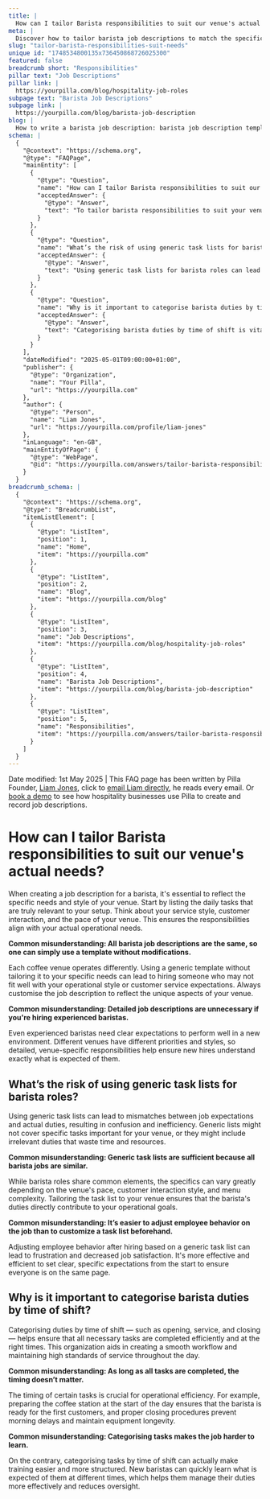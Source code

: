 ```yaml
---
title: |
  How can I tailor Barista responsibilities to suit our venue's actual needs?
meta: |
  Discover how to tailor barista job descriptions to match the specific needs of your venue, ensuring operational efficiency and customer satisfaction.
slug: "tailor-barista-responsibilities-suit-needs"
unique id: "1748534800135x736450868726025300"
featured: false
breadcrumb short: "Responsibilities"
pillar text: "Job Descriptions"
pillar link: |
  https://yourpilla.com/blog/hospitality-job-roles
subpage text: "Barista Job Descriptions"
subpage link: |
  https://yourpilla.com/blog/barista-job-description
blog: |
  How to write a barista job description: barista job description template included.
schema: |
  {
    "@context": "https://schema.org",
    "@type": "FAQPage",
    "mainEntity": [
      {
        "@type": "Question",
        "name": "How can I tailor Barista responsibilities to suit our venue's actual needs?",
        "acceptedAnswer": {
          "@type": "Answer",
          "text": "To tailor barista responsibilities to suit your venue's needs, start by listing daily tasks that align with your service style, customer interaction, and operational pace. Customise the job description to match the unique characteristics of your venue, ensuring that it reflects actual requirements and expectations. This approach prevents hiring mismatches and ensures that baristas are well-informed of their specific roles."
        }
      },
      {
        "@type": "Question",
        "name": "What’s the risk of using generic task lists for barista roles?",
        "acceptedAnswer": {
          "@type": "Answer",
          "text": "Using generic task lists for barista roles can lead to a disconnect between job expectations and actual duties, causing confusion and inefficiency. These lists may omit important tasks specific to your venue or include irrelevant duties. Tailoring the task list to the specific needs of your venue ensures that the duties of a barista directly support your operational goals and avoid unnecessary complications."
        }
      },
      {
        "@type": "Question",
        "name": "Why is it important to categorise barista duties by time of shift?",
        "acceptedAnswer": {
          "@type": "Answer",
          "text": "Categorising barista duties by time of shift is vital for ensuring that all tasks are completed efficiently at the correct times, which aids in maintaining high standards of service. This structured approach helps in developing a smooth workflow, prepares staff for peak times, and ensures that equipment is managed properly, enhancing both operational efficiency and employee clarity."
        }
      }
    ],
    "dateModified": "2025-05-01T09:00:00+01:00",
    "publisher": {
      "@type": "Organization",
      "name": "Your Pilla",
      "url": "https://yourpilla.com"
    },
    "author": {
      "@type": "Person",
      "name": "Liam Jones",
      "url": "https://yourpilla.com/profile/liam-jones"
    },
    "inLanguage": "en-GB",
    "mainEntityOfPage": {
      "@type": "WebPage",
      "@id": "https://yourpilla.com/answers/tailor-barista-responsibilities-suit-needs"
    }
  }
breadcrumb_schema: |
  {
    "@context": "https://schema.org",
    "@type": "BreadcrumbList",
    "itemListElement": [
      {
        "@type": "ListItem",
        "position": 1,
        "name": "Home",
        "item": "https://yourpilla.com"
      },
      {
        "@type": "ListItem",
        "position": 2,
        "name": "Blog",
        "item": "https://yourpilla.com/blog"
      },
      {
        "@type": "ListItem",
        "position": 3,
        "name": "Job Descriptions",
        "item": "https://yourpilla.com/blog/hospitality-job-roles"
      },
      {
        "@type": "ListItem",
        "position": 4,
        "name": "Barista Job Descriptions",
        "item": "https://yourpilla.com/blog/barista-job-description"
      },
      {
        "@type": "ListItem",
        "position": 5,
        "name": "Responsibilities",
        "item": "https://yourpilla.com/answers/tailor-barista-responsibilities-suit-needs"
      }
    ]
  }
---
```


Date modified: 1st May 2025 | This FAQ page has been written by Pilla Founder, [Liam Jones](https://yourpilla.com/profile/liam-jones), click to [email Liam directly](https://mailto:liam@yourpilla.com), he reads every email. Or [book a demo](https://calendly.com/pilla/demo) to see how hospitality businesses use Pilla to create and record job descriptions.

# How can I tailor Barista responsibilities to suit our venue's actual needs?

When creating a job description for a barista, it's essential to reflect the specific needs and style of your venue. Start by listing the daily tasks that are truly relevant to your setup. Think about your service style, customer interaction, and the pace of your venue. This ensures the responsibilities align with your actual operational needs.

**Common misunderstanding: All barista job descriptions are the same, so one can simply use a template without modifications.**

Each coffee venue operates differently. Using a generic template without tailoring it to your specific needs can lead to hiring someone who may not fit well with your operational style or customer service expectations. Always customise the job description to reflect the unique aspects of your venue.

**Common misunderstanding: Detailed job descriptions are unnecessary if you're hiring experienced baristas.**

Even experienced baristas need clear expectations to perform well in a new environment. Different venues have different priorities and styles, so detailed, venue-specific responsibilities help ensure new hires understand exactly what is expected of them.

## What’s the risk of using generic task lists for barista roles?

Using generic task lists can lead to mismatches between job expectations and actual duties, resulting in confusion and inefficiency. Generic lists might not cover specific tasks important for your venue, or they might include irrelevant duties that waste time and resources.

**Common misunderstanding: Generic task lists are sufficient because all barista jobs are similar.**

While barista roles share common elements, the specifics can vary greatly depending on the venue's pace, customer interaction style, and menu complexity. Tailoring the task list to your venue ensures that the barista's duties directly contribute to your operational goals.

**Common misunderstanding: It’s easier to adjust employee behavior on the job than to customize a task list beforehand.**

Adjusting employee behavior after hiring based on a generic task list can lead to frustration and decreased job satisfaction. It's more effective and efficient to set clear, specific expectations from the start to ensure everyone is on the same page.

## Why is it important to categorise barista duties by time of shift?

Categorising duties by time of shift — such as opening, service, and closing — helps ensure that all necessary tasks are completed efficiently and at the right times. This organization aids in creating a smooth workflow and maintaining high standards of service throughout the day.

**Common misunderstanding: As long as all tasks are completed, the timing doesn’t matter.**

The timing of certain tasks is crucial for operational efficiency. For example, preparing the coffee station at the start of the day ensures that the barista is ready for the first customers, and proper closing procedures prevent morning delays and maintain equipment longevity.

**Common misunderstanding: Categorising tasks makes the job harder to learn.**

On the contrary, categorising tasks by time of shift can actually make training easier and more structured. New baristas can quickly learn what is expected of them at different times, which helps them manage their duties more effectively and reduces oversight.